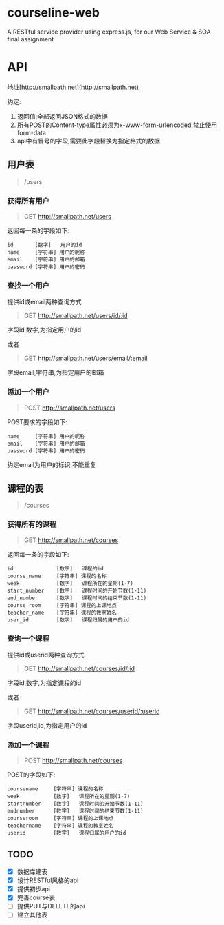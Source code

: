 # courseline-web

A RESTful service provider using express.js, for our Web Service & SOA final assignment

# API

地址[http://smallpath.net](http://smallpath.net)

约定:

1. 返回值:全部返回JSON格式的数据 
2. 所有POST的Content-type属性必须为x-www-form-urlencoded,禁止使用form-data 
3. api中有冒号的字段,需要此字段替换为指定格式的数据 

## 用户表

>/users

### 获得所有用户
> GET http://smallpath.net/users

返回每一条的字段如下:
```
id       [数字]   用户的id
name     [字符串] 用户的昵称
email    [字符串] 用户的邮箱
password [字符串] 用户的密码
```

### 查找一个用户
提供id或email两种查询方式

> GET http://smallpath.net/users/id/:id

字段id,数字,为指定用户的id

或者

> GET http://smallpath.net/users/email/:email

字段email,字符串,为指定用户的邮箱

### 添加一个用户
> POST http://smallpath.net/users

POST要求的字段如下:
```
name     [字符串] 用户的昵称
email    [字符串] 用户的邮箱
password [字符串] 用户的密码
```

约定email为用户的标识,不能重复

## 课程的表

>/courses

### 获得所有的课程

> GET http://smallpath.net/courses

返回每一条的字段如下:
```
id              [数字]   课程的id
course_name     [字符串] 课程的名称
week            [数字]   课程所在的星期(1-7)
start_number    [数字]   课程时间的开始节数(1-11)
end_number      [数字]   课程时间的结束节数(1-11)
course_room     [字符串] 课程的上课地点
teacher_name    [字符串] 课程的教室姓名
user_id         [数字]   课程归属的用户的id
```

### 查询一个课程

提供id或userid两种查询方式

> GET http://smallpath.net/courses/id/:id

字段id,数字,为指定课程的id

或者

> GET http://smallpath.net/courses/userid/:userid

字段userid,id,为指定用户的id

### 添加一个课程

> POST http://smallpath.net/courses

POST的字段如下:
```
coursename     [字符串] 课程的名称
week           [数字]   课程所在的星期(1-7)
startnumber    [数字]   课程时间的开始节数(1-11)
endnumber      [数字]   课程时间的结束节数(1-11)
courseroom     [字符串] 课程的上课地点
teachername    [字符串] 课程的教室姓名
userid         [数字]   课程归属的用户的id
```

## TODO
- [x] 数据库建表
- [x] 设计RESTful风格的api
- [x] 提供初步api
- [x] 完善course表
- [ ] 提供PUT与DELETE的api
- [ ] 建立其他表
